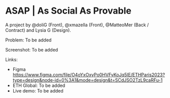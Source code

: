 # ASAP | As Social As Provable

A project by @doliG (Front), @xmazella (Front), @MatteoMer (Back / Contract) and Lysia G (Design).

Problem: To be added

Screenshot: To be added

Links:
- Figma https://www.figma.com/file/O4oYxOxyPo0HVFyKoJq5IE/ETHParis2023?type=design&node-id=0%3A1&mode=design&t=SCdJSO2TzL9caRFu-1
- ETH Global: To be added
- Live demo: To be added
